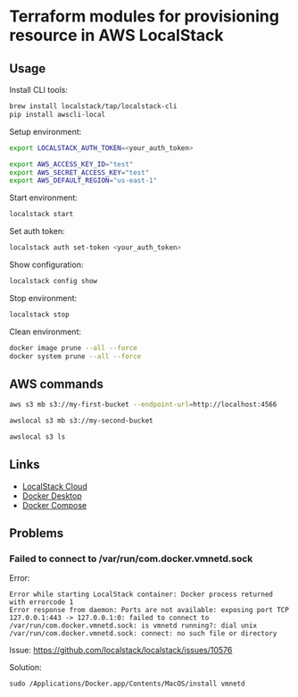 # Terraform modules for provisioning resource in AWS LocalStack

## Usage

Install CLI tools:

```bash
brew install localstack/tap/localstack-cli
pip install awscli-local
```

Setup environment:

```bash
export LOCALSTACK_AUTH_TOKEN=<your_auth_token>

export AWS_ACCESS_KEY_ID="test"
export AWS_SECRET_ACCESS_KEY="test"
export AWS_DEFAULT_REGION="us-east-1"
```

Start environment:

```bash
localstack start
```

Set auth token:

```bash
localstack auth set-token <your_auth_token>
```

Show configuration:

```bash
localstack config show
```

Stop environment:

```bash
localstack stop
```

Clean environment:

```bash
docker image prune --all --force
docker system prune --all --force
```

## AWS commands

```bash
aws s3 mb s3://my-first-bucket --endpoint-url=http://localhost:4566

awslocal s3 mb s3://my-second-bucket

awslocal s3 ls
```

## Links

* [LocalStack Cloud](https://app.localstack.cloud/)
* [Docker Desktop](https://docs.docker.com/desktop/)
* [Docker Compose](https://docs.docker.com/compose/)

## Problems

### Failed to connect to /var/run/com.docker.vmnetd.sock

Error:

```
Error while starting LocalStack container: Docker process returned with errorcode 1
Error response from daemon: Ports are not available: exposing port TCP 127.0.0.1:443 -> 127.0.0.1:0: failed to connect to /var/run/com.docker.vmnetd.sock: is vmnetd running?: dial unix /var/run/com.docker.vmnetd.sock: connect: no such file or directory
```

Issue: https://github.com/localstack/localstack/issues/10576

Solution:

```
sudo /Applications/Docker.app/Contents/MacOS/install vmnetd
```
